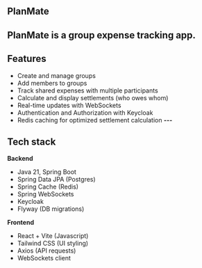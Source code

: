 ## PlanMate
PlanMate is a group expense tracking app.
---
## Features
- Create and manage groups
- Add members to groups
- Track shared expenses with multiple participants
- Calculate and display settlements (who owes whom)
- Real-time updates with WebSockets
- Authentication and Authorization with Keycloak
- Redis caching for optimized settlement calculation
**---**
## Tech stack
**Backend**
- Java 21, Spring Boot
- Spring Data JPA (Postgres)
- Spring Cache (Redis)
- Spring WebSockets
- Keycloak
- Flyway (DB migrations)

**Frontend**
- React + Vite (Javascript)
- Tailwind CSS (UI styling)
- Axios (API requests)
- WebSockets client
